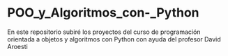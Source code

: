 # POO_y_Algoritmos_con-_Python
En este repositorio subiré los proyectos del curso de programación orientada a objetos y algoritmos con Python con ayuda del profesor David Aroesti
